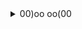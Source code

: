 <details>
  <summary> 00)oo oo(00 </summary>

## 유정민(Yu jeong Min, Tyrosine)

#### 🏫 Hello

I'm studying in Daedeok Software Meister High School(1st grade).  대덕소프트웨어마이스터고등학교에서 1학년 재학중입니다.

#### ⭐I can do this 

- 


#### 🌱 I’m currently learning

- C, C++, C#, Python
- Unity Engine

</details>
